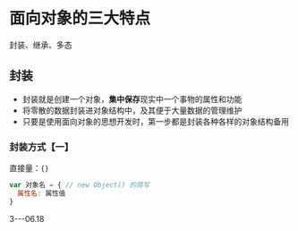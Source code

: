 # 面向对象的三大特点

封装、继承、多态



## 封装

- 封装就是创建一个对象，**集中保存**现实中一个事物的属性和功能
- 将零散的数据封装进对象结构中，及其便于大量数据的管理维护
- 只要是使用面向对象的思想开发时，第一步都是封装各种各样的对象结构备用



### 封装方式【一】

直接量：`{}`

```js
var 对象名 = { // new Object() 的简写
  属性名: 属性值
}
```



3---06.18























